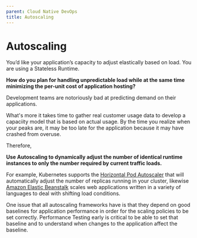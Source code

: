 ```yaml
---
parent: Cloud Native DevOps
title: Autoscaling
---
```

Autoscaling
===

You’d like your application’s capacity to adjust elastically based on load.  You are using a Stateless Runtime.

**How do you plan for handling unpredictable load while at the same time minimizing the per-unit cost of application hosting?**

Development teams are notoriously bad at predicting demand on their applications.  

What's more it takes time to gather real customer usage data to develop a capaciity model that is based on actual usage.  By the time you realize when your peaks are, it may be too late for the application because it may have crashed from overuse.

Therefore,

**Use Autoscaling to dynamically adjust the number of identical runtime instances to only the number required by current traffic loads.**

For example, Kubernetes supports the [Horizontal Pod Autoscaler](https://kubernetes.io/docs/tasks/run-application/horizontal-pod-autoscale/) that will automatically adjust the number of replicas running in your cluster, likewise [Amazon Elastic Beanstalk](https://aws.amazon.com/elasticbeanstalk/) scales web applications written in a variety of languages to deal with shifting load conditions.

One issue that all autoscaling frameworks have is that they depend on good baselines for application performance in order for the scaling policies to be set correctly.  Performance Testing early is critical to be able to set that baseline and to understand when changes to the application affect the baseline.
